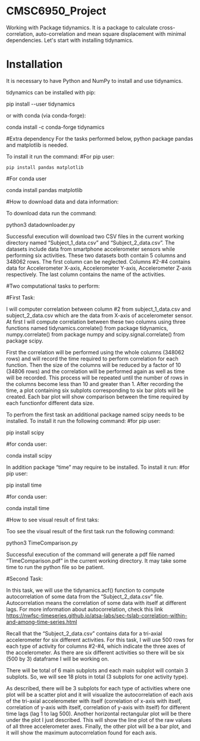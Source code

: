 # CMSC6950_Project

Working with Package tidynamics. It is a package to calculate cross-correlation, auto-correlation and mean square displacement with minimal dependencies. Let's start with installing tidynamics.

# Installation
It is necessary to have Python and NumPy to install and use tidynamics.

tidynamics can be installed with pip:

pip install --user tidynamics

or with conda (via conda-forge):

conda install -c conda-forge tidynamics

#Extra dependency
For the tasks performed below, python package pandas and matplotlib is needed.

To install it run the command:
#For pip user:
```
pip install pandas matplotlib
```
#For conda user

conda install pandas matplotlib

#How to download data and data information:

To download data run the command:

python3 datadownloader.py 

Successful execution will download two CSV files in the current working directory named “Subject_1_data.csv” and “Subject_2_data.csv”. The datasets include data from smartphone accelerometer sensors while performing six activities. These two datasets both contain 5 columns and 348062 rows. The first column can be neglected. Columns #2-#4 contains data for Accelerometer X-axis, Accelerometer Y-axis, Accelerometer Z-axis respectively. The last column contains the name of the activities.

#Two computational tasks to perform:

#First Task:  

I will computer correlation between column #2 from subject_1_data.csv and subject_2_data.csv which are the data from X-axis of accelerometer sensor. At first I will compute correlation between these two columns using three functions named tidynamics.correlate() from package tidynamics,  numpy.correlate() from package numpy and scipy.signal.correlate() from package scipy.

First the correlation will be performed using the whole columns (348062 rows) and will record the time required to perform correlation for each function. Then the size of the columns will be reduced by a factor of 10 (34806 rows) and the correlation will be performed again as well as time will be recorded. This process will be repeated until the number of rows in the columns become less than 10 and greater than 1. After recording the time, a plot containing six subplots corresponding to six bar plots will be created. Each bar plot will show comparison between the time required by each functionfor different data size.

To perfrom the first task an additional package named scipy needs to be installed. To install it run the following command:
#for pip user:

pip install scipy

#for conda user:

conda install scipy

In addition package “time” may require to be installed. To install it run:
#for pip user:

pip install time

#for conda user:

conda install time

#How to see visual result of first taks:

Too see the visual result of the first task run the following command:

python3 TimeComparison.py

Successful execution of the command will generate a pdf file named “TimeComparison.pdf” in the current working directory. It may take some time to run the python file so be patient.

#Second Task:

In this task, we will use the tidynamics.acf() function to compute autocorrelation of some data from the “Subject_2_data.csv” file. Autocorrelation means the correlation of some data with itself at different lags. For more information about autocorrelation, check this link https://nwfsc-timeseries.github.io/atsa-labs/sec-tslab-correlation-within-and-among-time-series.html 

Recall that the “Subject_2_data.csv” contains data for a tri-axial accelerometer for six different activities. For this task, I will use 500 rows for each type of activity for columns #2-#4, which indicate the three axes of the accelerometer. As there are six different activities so there will be six (500 by 3) dataframe I will be working on. 

There will be total of 6 main subplots and each main subplot will contain 3 subplots. So, we will see 18 plots in total (3 subplots for one activity type).

As described, there will be 3 subplots for each type of activities where one plot will be a scatter plot and it will visualize the autocorrelation of each axis of the tri-axial accelerometer with itself (correlation of x-axis with itself, correlation of y-axis with itself, correlation of y-axis with itself) for different time lags (lag 1 to lag 500). Another horizontal rectangular plot will be there under the plot I just described. This will show the line plot of the raw values of all three accelerometer axes. Finally, the other plot will be a bar plot, and it will show the maximum autocorrelation found for each axis.    
   
